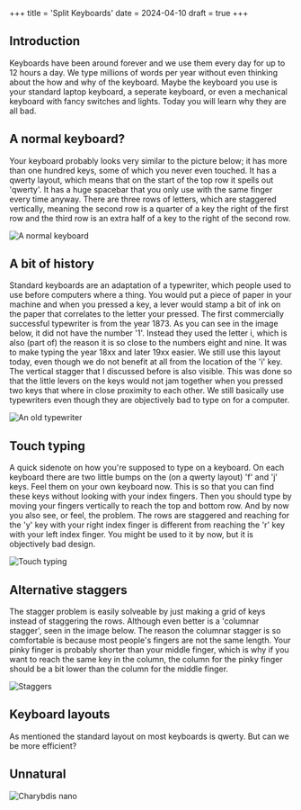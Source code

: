 +++
title = 'Split Keyboards'
date = 2024-04-10
draft = true
+++

## Introduction

Keyboards have been around forever and we use them every day for up to 12 hours a day.
We type millions of words per year without even thinking about the how and why of the keyboard.
Maybe the keyboard you use is your standard laptop keyboard, a seperate keyboard, or even a mechanical keyboard with fancy switches and lights.
Today you will learn why they are all bad.

## A normal keyboard?

Your keyboard probably looks very similar to the picture below; it has more than one hundred keys, some of which you never even touched.
It has a qwerty layout, which means that on the start of the top row it spells out 'qwerty'.
It has a huge spacebar that you only use with the same finger every time anyway.
There are three rows of letters, which are staggered vertically, meaning the second row is a quarter of a key the right of the first row and the third row is an extra half of a key to the right of the second row.

![A normal keyboard](/images/split-keyboards/normal_keyboard.jpg)

## A bit of history

Standard keyboards are an adaptation of a typewriter, which people used to use before computers where a thing.
You would put a piece of paper in your machine and when you pressed a key, a lever would stamp a bit of ink on the paper that correlates to the letter your pressed.
The first commercially successful typewriter is from the year 1873.
As you can see in the image below, it did not have the number '1'.
Instead they used the letter i, which is also (part of) the reason it is so close to the numbers eight and nine.
It was to make typing the year 18xx and later 19xx easier.
We still use this layout today, even though we do not benefit at all from the location of the 'i' key.
The vertical stagger that I discussed before is also visible.
This was done so that the little levers on the keys would not jam together when you pressed two keys that where in close proximity to each other.
We still basically use typewriters even though they are objectively bad to type on for a computer.

![An old typewriter](/images/split-keyboards/typewriter.png)

## Touch typing

A quick sidenote on how you're supposed to type on a keyboard.
On each keyboard there are two little bumps on the (on a qwerty layout) 'f' and 'j' keys.
Feel them on your own keyboard now.
This is so that you can find these keys without looking with your index fingers.
Then you should type by moving your fingers vertically to reach the top and bottom row.
And by now you also see, or feel, the problem.
The rows are staggered and reaching for the 'y' key with your right index finger is different from reaching the 'r' key with your left index finger.
You might be used to it by now, but it is objectively bad design.

![Touch typing](/images/split-keyboards/touch_typing.png)

## Alternative staggers

The stagger problem is easily solveable by just making a grid of keys instead of staggering the rows.
Although even better is a 'columnar stagger', seen in the image below.
The reason the columnar stagger is so comfortable is because most people's fingers are not the same length.
Your pinky finger is probably shorter than your middle finger, which is why if you want to reach the same key in the column, the column for the pinky finger should be a bit lower than the column for the middle finger.

![Staggers](/images/split-keyboards/staggers.jpg)

## Keyboard layouts

As mentioned the standard layout on most keyboards is qwerty.
But can we be more efficient?

## Unnatural

![Charybdis nano](/images/split-keyboards/charybdis_nano.jpg)